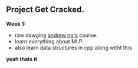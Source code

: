 ## Project Get Cracked.



**Week 1:**
- raw dawging [andrew ng's](https://youtube.com/playlist?list=PLoROMvodv4rMiGQp3WXShtMGgzqpfVfbU&si=pVt8Ef9jENJ5zHFa) course.
- learn everything about MLP.
- also learn data structures in cpp along witht this

__yeah thats it__
